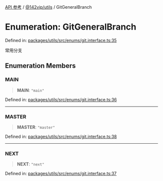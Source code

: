 [API 参考](../wiki/Home) / [@142vip/utils](../wiki/@142vip.utils) / GitGeneralBranch

# Enumeration: GitGeneralBranch

Defined in: [packages/utils/src/enums/git.interface.ts:35](https://github.com/142vip/core-x/blob/15d5bc9ef4bece78c0e60bdf074a2d245f625100/packages/utils/src/enums/git.interface.ts#L35)

常用分支

## Enumeration Members

### MAIN

> **MAIN**: `"main"`

Defined in: [packages/utils/src/enums/git.interface.ts:36](https://github.com/142vip/core-x/blob/15d5bc9ef4bece78c0e60bdf074a2d245f625100/packages/utils/src/enums/git.interface.ts#L36)

***

### MASTER

> **MASTER**: `"master"`

Defined in: [packages/utils/src/enums/git.interface.ts:38](https://github.com/142vip/core-x/blob/15d5bc9ef4bece78c0e60bdf074a2d245f625100/packages/utils/src/enums/git.interface.ts#L38)

***

### NEXT

> **NEXT**: `"next"`

Defined in: [packages/utils/src/enums/git.interface.ts:37](https://github.com/142vip/core-x/blob/15d5bc9ef4bece78c0e60bdf074a2d245f625100/packages/utils/src/enums/git.interface.ts#L37)
